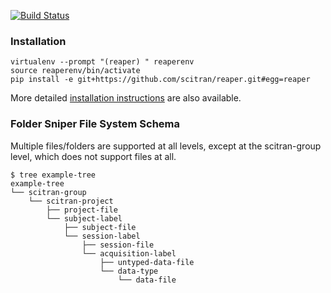 [![Build Status](https://travis-ci.org/scitran/reaper.svg?branch=master)](https://travis-ci.org/scitran/reaper)

### Installation
```
virtualenv --prompt "(reaper) " reaperenv
source reaperenv/bin/activate
pip install -e git+https://github.com/scitran/reaper.git#egg=reaper
```

More detailed [installation instructions](https://github.com/scitran/reaper/blob/master/INSTALLATION.md) are also available.

### Folder Sniper File System Schema

Multiple files/folders are supported at all levels, except at the scitran-group level, which does not support files at all.
```
$ tree example-tree
example-tree
└── scitran-group
    └── scitran-project
        ├── project-file
        └── subject-label
            ├── subject-file
            └── session-label
                ├── session-file
                └── acquisition-label
                    ├── untyped-data-file
                    └── data-type
                        └── data-file
```
